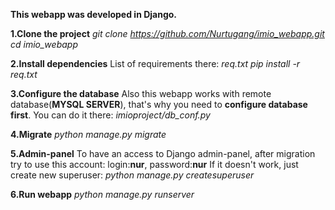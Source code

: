 **This webapp was developed in Django.**

**1.Clone the project**
_git clone https://github.com/Nurtugang/imio_webapp.git
cd imio_webapp_

**2.Install dependencies**
List of requirements there: _req.txt_
_pip install -r req.txt_

**3.Configure the database**
Also this webapp works with remote database(**MYSQL SERVER**), that's why you need to **configure database first**.
You can do it there: _imioproject/db_conf.py_

**4.Migrate**
_python manage.py migrate_

**5.Admin-panel**
To have an access to Django admin-panel, after migration try to use this account: login:**nur**, password:**nur**
If it doesn't work, just create new superuser:
_python manage.py createsuperuser_

**6.Run webapp**
_python manage.py runserver_
